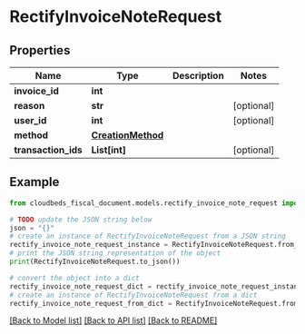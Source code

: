 # RectifyInvoiceNoteRequest


## Properties

Name | Type | Description | Notes
------------ | ------------- | ------------- | -------------
**invoice_id** | **int** |  | 
**reason** | **str** |  | [optional] 
**user_id** | **int** |  | [optional] 
**method** | [**CreationMethod**](CreationMethod.md) |  | 
**transaction_ids** | **List[int]** |  | [optional] 

## Example

```python
from cloudbeds_fiscal_document.models.rectify_invoice_note_request import RectifyInvoiceNoteRequest

# TODO update the JSON string below
json = "{}"
# create an instance of RectifyInvoiceNoteRequest from a JSON string
rectify_invoice_note_request_instance = RectifyInvoiceNoteRequest.from_json(json)
# print the JSON string representation of the object
print(RectifyInvoiceNoteRequest.to_json())

# convert the object into a dict
rectify_invoice_note_request_dict = rectify_invoice_note_request_instance.to_dict()
# create an instance of RectifyInvoiceNoteRequest from a dict
rectify_invoice_note_request_from_dict = RectifyInvoiceNoteRequest.from_dict(rectify_invoice_note_request_dict)
```
[[Back to Model list]](../README.md#documentation-for-models) [[Back to API list]](../README.md#documentation-for-api-endpoints) [[Back to README]](../README.md)


